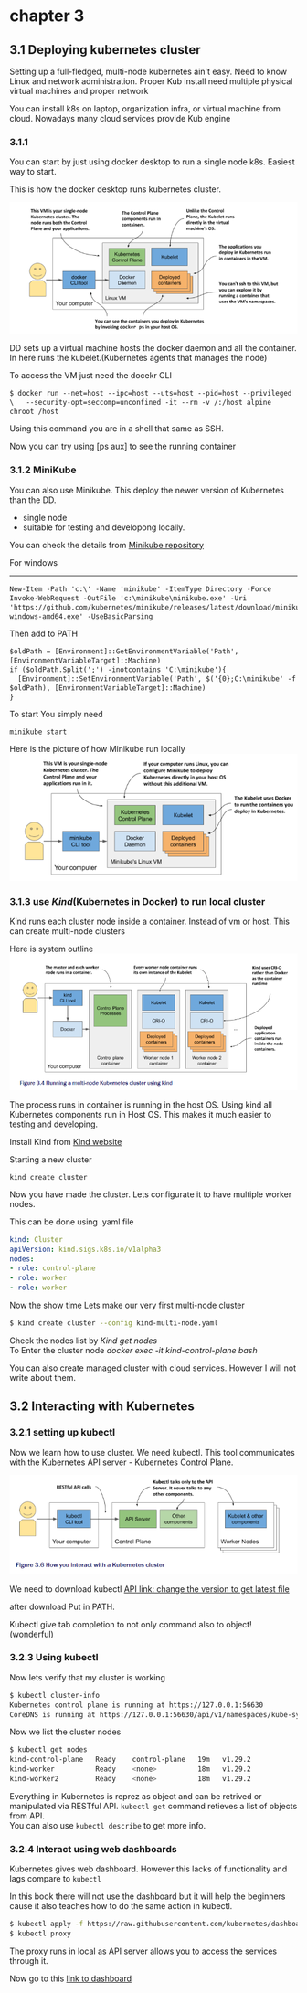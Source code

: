 # chapter 3
## 3.1 Deploying kubernetes cluster
Setting up a full-fledged, multi-node kubernetes ain't easy.
Need to know Linux and network administration. Proper Kub install need multiple physical virtual machines and proper network

You can install k8s on laptop, organization infra, or virtual machine from cloud. Nowadays many cloud services provide Kub engine

### 3.1.1
You can start by just using docker desktop to run a single node k8s. Easiest way to start.

This is how the docker desktop runs kubernetes cluster.   

![kub in docker desktop](images/DDkube.png)

DD sets up a virtual machine hosts the docker daemon and all the container.
In here runs the kubelet.(Kubernetes agents that manages the node)

To access the VM just need the docekr CLI

```shell
$ docker run --net=host --ipc=host --uts=host --pid=host --privileged \   --security-opt=seccomp=unconfined -it --rm -v /:/host alpine chroot /host 
```

Using this command you are in a shell that same as SSH.

Now you can try using [ps aux] to see the running container

### 3.1.2 MiniKube
You can also use Minikube.
This deploy the newer version of Kubernetes than the DD.
- single node
- suitable for testing and developong locally.   

You can check the details from [Minikube repository](http://github.com/kubernetes/minikube)

For windows

<hr />

```shell
New-Item -Path 'c:\' -Name 'minikube' -ItemType Directory -Force
Invoke-WebRequest -OutFile 'c:\minikube\minikube.exe' -Uri 'https://github.com/kubernetes/minikube/releases/latest/download/minikube-windows-amd64.exe' -UseBasicParsing
```
Then add to PATH

```shell
$oldPath = [Environment]::GetEnvironmentVariable('Path', [EnvironmentVariableTarget]::Machine)
if ($oldPath.Split(';') -inotcontains 'C:\minikube'){
  [Environment]::SetEnvironmentVariable('Path', $('{0};C:\minikube' -f $oldPath), [EnvironmentVariableTarget]::Machine)
}
```

To start You simply need
```
minikube start
```

Here is the picture of how Minikube run locally   
![Minikube system visualization](images/minikube.png)

### 3.1.3 use *Kind*(Kubernetes in Docker) to run local cluster

Kind runs each cluster node inside a container. Instead of vm or host.
This can create multi-node clusters

Here is system outline
![Kind outline](images/Kind.png)

The process runs in container is running in the host OS. Using kind all Kubernetes components run in Host OS.
This makes it much easier to testing and developing.

Install Kind from [Kind website](https://kind.sigs.k8s.io/docs/user/quick-start/)

Starting a new cluster
```shell
kind create cluster
```

Now you have made the cluster. Lets configurate it to have multiple worker nodes.

This can be done using .yaml file

```yaml
kind: Cluster 
apiVersion: kind.sigs.k8s.io/v1alpha3 
nodes: 
- role: control-plane 
- role: worker 
- role: worker
```

Now the show time Lets make our very first multi-node cluster
```sh
$ kind create cluster --config kind-multi-node.yaml 
```
Check the nodes list by    _Kind get nodes_   
To Enter the cluster node     _docker exec -it kind-control-plane bash_   

You can also create managed cluster with cloud services. However I will not write about them.

## 3.2 Interacting with Kubernetes

### 3.2.1 setting up kubectl
Now we learn how to use cluster. We need kubectl.
This tool communicates with the Kubernetes API server - Kubernetes Control Plane.   

![How kubectl and cluster interacts](images/kubectl.png)   

We need to download kubectl [API link: change the version to get latest file](https://storage.googleapis.com/kubernetes-release/release/v1.29.2/bin/windows/amd64/kubectl.exe)

after download Put in PATH.

Kubectl give tab completion to not only command also to object! (wonderful)

### 3.2.3  Using kubectl

Now lets verify that my cluster is working
```sh
$ kubectl cluster-info
Kubernetes control plane is running at https://127.0.0.1:56630
CoreDNS is running at https://127.0.0.1:56630/api/v1/namespaces/kube-system/services/kube-dns:dns/proxy
```   
Now we list the cluster nodes   
```sh
$ kubectl get nodes
kind-control-plane   Ready    control-plane   19m   v1.29.2
kind-worker          Ready    <none>          18m   v1.29.2
kind-worker2         Ready    <none>          18m   v1.29.2
```   
Everything in Kubernetes is reprez as object and can be retrived or manipulated via RESTful API. `kubectl get` command retieves a list of objects from API.   
You can also use `kubectl describe` to get more info.   

### 3.2.4 Interact using web dashboards

Kubernetes gives web dashboard. However this lacks of functionality and lags compare to `kubectl`

In this book there will not use the dashboard but it will help the beginners cause it also teaches how to do the same action in kubectl.   
```sh
$ kubectl apply -f https://raw.githubusercontent.com/kubernetes/dashboard/v2.0.0-rc5/aio/deploy/recommended.yaml
$ kubectl proxy
```

The proxy runs in local as API server allows you to access the services through it.

Now go to this [link to dashboard](http://localhost:8001/api/v1/namespaces/kubernetes-dashboard/services/https:kubernetes-dashboard:/proxy/)